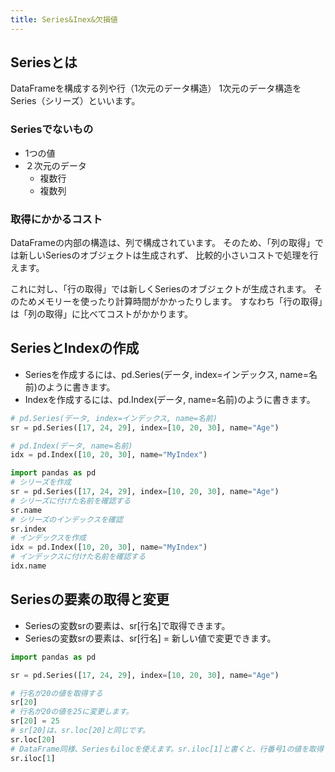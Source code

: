```yaml
---
title: Series&Inex&欠損値
---
```


## Seriesとは

DataFrameを構成する列や行（1次元のデータ構造）
1次元のデータ構造をSeries（シリーズ）といいます。

### Seriesでないもの

- 1つの値
- ２次元のデータ
  - 複数行
  - 複数列

### 取得にかかるコスト

DataFrameの内部の構造は、列で構成されています。
そのため、「列の取得」では新しいSeriesのオブジェクトは生成されず、
比較的小さいコストで処理を行えます。

これに対し、「行の取得」では新しくSeriesのオブジェクトが生成されます。
そのためメモリーを使ったり計算時間がかかったりします。
すなわち「行の取得」は「列の取得」に比べてコストがかかります。

## SeriesとIndexの作成

- Seriesを作成するには、pd.Series(データ, index=インデックス, name=名前)のように書きます。
- Indexを作成するには、pd.Index(データ, name=名前)のように書きます。

``` python
# pd.Series(データ, index=インデックス, name=名前)
sr = pd.Series([17, 24, 29], index=[10, 20, 30], name="Age")

# pd.Index(データ, name=名前)
idx = pd.Index([10, 20, 30], name="MyIndex")
```

``` python
import pandas as pd
# シリーズを作成
sr = pd.Series([17, 24, 29], index=[10, 20, 30], name="Age")
# シリーズに付けた名前を確認する
sr.name
# シリーズのインデックスを確認
sr.index
# インデックスを作成
idx = pd.Index([10, 20, 30], name="MyIndex")
# インデックスに付けた名前を確認する
idx.name
```

## Seriesの要素の取得と変更

- Seriesの変数srの要素は、sr[行名]で取得できます。
- Seriesの変数srの要素は、sr[行名] = 新しい値で変更できます。

``` python
import pandas as pd

sr = pd.Series([17, 24, 29], index=[10, 20, 30], name="Age")

# 行名が20の値を取得する
sr[20]
# 行名が20の値を25に変更します。
sr[20] = 25
# sr[20]は、sr.loc[20]と同じです。
sr.loc[20]
# DataFrame同様、Seriesもilocを使えます。sr.iloc[1]と書くと、行番号1の値を取得できます。
sr.iloc[1]
```

